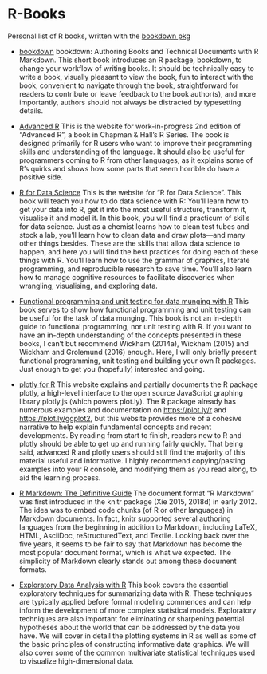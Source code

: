 # R-Books

Personal list of R books, written with the [bookdown pkg](https://github.com/rstudio/bookdown)

  
- [bookdown](https://bookdown.org/yihui/bookdown/) bookdown: Authoring Books and Technical Documents with R Markdown.
This short book introduces an R package, bookdown, to change your workflow of writing books. It should be technically easy to write a book, visually pleasant to view the book, fun to interact with the book, convenient to navigate through the book, straightforward for readers to contribute or leave feedback to the book author(s), and more importantly, authors should not always be distracted by typesetting details.

- [Advanced R](https://adv-r.hadley.nz/) This is the website for work-in-progress 2nd edition of “Advanced R”, a book in Chapman & Hall’s R Series. The book is designed primarily for R users who want to improve their programming skills and understanding of the language. It should also be useful for programmers coming to R from other languages, as it explains some of R’s quirks and shows how some parts that seem horrible do have a positive side.

- [R for Data Science](http://r4ds.had.co.nz/) This is the website for “R for Data Science”. This book will teach you how to do data science with R: You’ll learn how to get your data into R, get it into the most useful structure, transform it, visualise it and model it. In this book, you will find a practicum of skills for data science. Just as a chemist learns how to clean test tubes and stock a lab, you’ll learn how to clean data and draw plots—and many other things besides. These are the skills that allow data science to happen, and here you will find the best practices for doing each of these things with R. You’ll learn how to use the grammar of graphics, literate programming, and reproducible research to save time. You’ll also learn how to manage cognitive resources to facilitate discoveries when wrangling, visualising, and exploring data.

- [Functional programming and unit testing for data munging with R](https://b-rodrigues.github.io/fput/) This book serves to show how functional programming and unit testing can be useful for the task of data munging. This book is not an in-depth guide to functional programming, nor unit testing with R. If you want to have an in-depth understanding of the concepts presented in these books, I can’t but recommend Wickham (2014a), Wickham (2015) and Wickham and Grolemund (2016) enough. Here, I will only briefly present functional programming, unit testing and building your own R packages. Just enough to get you (hopefully) interested and going.

- [plotly for R](https://plotly-book.cpsievert.me/) This website explains and partially documents the R package plotly, a high-level interface to the open source JavaScript graphing library plotly.js (which powers plot.ly). The R package already has numerous examples and documentation on https://plot.ly/r and https://plot.ly/ggplot2, but this website provides more of a cohesive narrative to help explain fundamental concepts and recent developments. By reading from start to finish, readers new to R and plotly should be able to get up and running fairly quickly. That being said, advanced R and plotly users should still find the majority of this material useful and informative. I highly recommend copying/pasting examples into your R console, and modifying them as you read along, to aid the learning process.

- [R Markdown: The Definitive Guide](https://bookdown.org/yihui/rmarkdown/) The document format “R Markdown” was first introduced in the knitr package (Xie 2015, 2018d) in early 2012. The idea was to embed code chunks (of R or other languages) in Markdown documents. In fact, knitr supported several authoring languages from the beginning in addition to Markdown, including LaTeX, HTML, AsciiDoc, reStructuredText, and Textile. Looking back over the five years, it seems to be fair to say that Markdown has become the most popular document format, which is what we expected. The simplicity of Markdown clearly stands out among these document formats.

- [Exploratory Data Analysis with R](https://bookdown.org/rdpeng/exdata/) This book covers the essential exploratory techniques for summarizing data with R. These techniques are typically applied before formal modeling commences and can help inform the development of more complex statistical models. Exploratory techniques are also important for eliminating or sharpening potential hypotheses about the world that can be addressed by the data you have. We will cover in detail the plotting systems in R as well as some of the basic principles of constructing informative data graphics. We will also cover some of the common multivariate statistical techniques used to visualize high-dimensional data.
